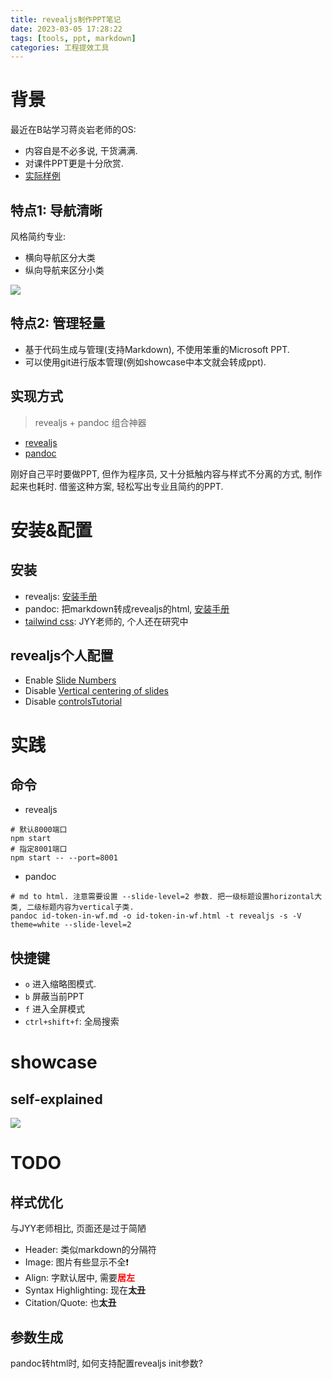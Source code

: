 ```yaml
---
title: revealjs制作PPT笔记
date: 2023-03-05 17:28:22
tags: [tools, ppt, markdown]
categories: 工程提效工具
---
```


# 背景
最近在B站学习蒋炎岩老师的OS: 

- 内容自是不必多说, 干货满满.
- 对课件PPT更是十分欣赏. 
- [实际样例](https://jyywiki.cn/OS/2022/slides/3.slides#/)

## 特点1: 导航清晰
风格简约专业:

- 横向导航区分大类
- 纵向导航来区分小类

![](https://davywalker-bucket.oss-cn-shanghai.aliyuncs.com/img/202303052225650.png)

## 特点2: 管理轻量
- 基于代码生成与管理(支持Markdown), 不使用笨重的Microsoft PPT. 
- 可以使用git进行版本管理(例如showcase中本文就会转成ppt). 


## 实现方式
> revealjs + pandoc 组合神器

- [revealjs](https://revealjs.com/markdown/)
- [pandoc](https://pandoc.org/installing.html)

刚好自己平时要做PPT, 但作为程序员, 又十分抵触内容与样式不分离的方式, 制作起来也耗时.
借鉴这种方案, 轻松写出专业且简约的PPT.

# 安装&配置

## 安装
- revealjs: [安装手册](https://revealjs.com/installation/#full-setup)
- pandoc: 把markdown转成revealjs的html, [安装手册](https://pandoc.org/installing.html)
- [tailwind css](https://tailwindcss.com/): JYY老师的, 个人还在研究中 

## revealjs个人配置
- Enable [Slide Numbers](https://revealjs.com/slide-numbers/)
- Disable [Vertical centering of slides](https://revealjs.com/config/)
- Disable [controlsTutorial](https://revealjs.com/config/)

# 实践
## 命令

- revealjs
```shell
# 默认8000端口
npm start
# 指定8001端口
npm start -- --port=8001
```

- pandoc
```shell
# md to html. 注意需要设置 --slide-level=2 参数. 把一级标题设置horizontal大类, 二级标题内容为vertical子类. 
pandoc id-token-in-wf.md -o id-token-in-wf.html -t revealjs -s -V theme=white --slide-level=2
```

## 快捷键
- `o` 进入缩略图模式.
- `b` 屏蔽当前PPT
- `f` 进入全屏模式
- `ctrl+shift+f`: 全局搜索

# showcase

## self-explained
![](https://davywalker-bucket.oss-cn-shanghai.aliyuncs.com/img/202303052309110.png)

# TODO

## 样式优化
与JYY老师相比, 页面还是过于简陋

- Header: 类似markdown的分隔符
- Image: 图片有些显示不全❗
- Align: 字默认居中, 需要<font color='red'>**居左**</font>
- Syntax Highlighting: 现在**太丑**
- Citation/Quote: 也**太丑**

## 参数生成
pandoc转html时, 如何支持配置revealjs init参数? 
